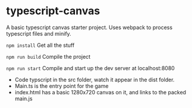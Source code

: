 # typescript-canvas
A basic typescript canvas starter project. Uses webpack to process typescript files and minify.

`npm install`
Get all the stuff

`npm run build`
Compile the project

`npm run start`
Compile and start up the dev server at localhost:8080

- Code typscript in the src folder, watch it appear in the dist folder. 
- Main.ts is the entry point for the game
- index.html has a basic 1280x720 canvas on it, and links to the packed main.js
